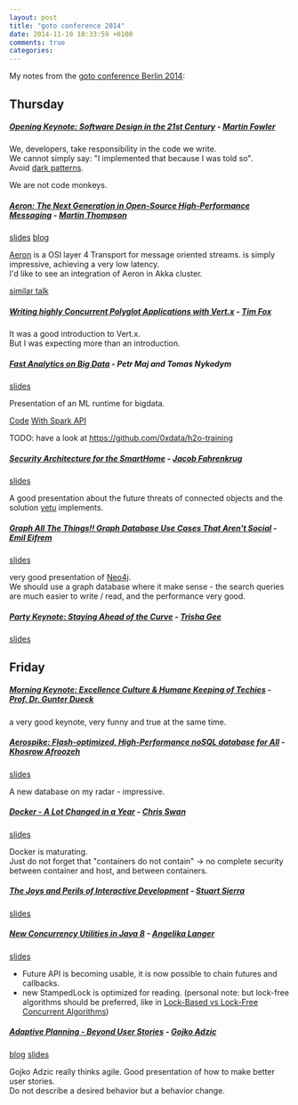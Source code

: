 ```yaml
---
layout: post
title: "goto conference 2014"
date: 2014-11-10 10:33:59 +0100
comments: true
categories:
---
```


My notes from the [goto conference Berlin 2014](http://gotocon.com/berlin-2014):

## Thursday

##### [Opening Keynote: Software Design in the 21st Century](http://gotocon.com/berlin-2014/presentation/Opening%20Keynote:%20Software%20Design%20in%20the%2021st%20Century) - [Martin Fowler](https://twitter.com/martinfowler)

We, developers, take responsibility in the code we write.<br/>
We cannot simply say: "I implemented that because I was told so".<br/>
Avoid [dark patterns](http://darkpatterns.org/).

We are not code monkeys.



##### [Aeron: The Next Generation in Open-Source High-Performance Messaging](http://gotocon.com/berlin-2014/presentation/Aeron:%20The%20Next%20Generation%20in%20Open-Source%20High-Performance%20Messaging) - [Martin Thompson](https://twitter.com/mjpt777)

[slides](http://gotocon.com/dl/goto-berlin-2014/slides/MartinThompson_AeronTheNextGenerationInOpenSourceHighPerformanceMessaging.pdf)
[blog](http://mechanical-sympathy.blogspot.com/)

[Aeron](https://github.com/real-logic/Aeron) is a OSI layer 4 Transport for message oriented streams.
is simply impressive, achieving a very low latency.<br/>
I'd like to see an integration of Aeron in Akka cluster.

[similar talk](https://www.youtube.com/watch?v=tM4YskS94b0)

##### [Writing highly Concurrent Polyglot Applications with Vert.x](http://gotocon.com/berlin-2014/presentation/Writing%20highly%20Concurrent%20Polyglot%20Applications%20with%20Vert.x) - [Tim Fox](https://twitter.com/timfox)

It was a good introduction to Vert.x.<br/>
But I was expecting more than an introduction.

##### [Fast Analytics on Big Data](http://gotocon.com/berlin-2014/presentation/Fast%20Analytics%20on%20Big%20Data) - Petr Maj and Tomas Nykodym
[slides](http://gotocon.com/dl/goto-berlin-2014/slides/PetrMaj_and_TomasNykodym_FastAnalyticsOnBigData.pdf)

Presentation of an ML runtime for bigdata.

[Code](https://github.com/0xdata/h2o) [With Spark API](https://github.com/0xdata/h2o-dev)

TODO: have a look at https://github.com/0xdata/h2o-training

##### [Security Architecture for the SmartHome](http://gotocon.com/berlin-2014/presentation/Security%20Architecture%20for%20the%20SmartHome) - [Jacob Fahrenkrug](https://twitter.com/jacobfahrenkrug)
[slides](http://gotocon.com/dl/goto-berlin-2014/slides/JacobFahrenkrug_SecurityArchitectureForTheSmartHome.pdf)

A good presentation about the future threats of connected objects and the solution [yetu](http://www.yetu.com/) implements.

##### [Graph All The Things!! Graph Database Use Cases That Aren't Social](http://gotocon.com/berlin-2014/presentation/Graph%20All%20The%20Things!!%20Graph%20Database%20Use%20Cases%20That%20Aren't%20Social) - [Emil Eifrem](https://twitter.com/emileifrem)
[slides](http://gotocon.com/dl/goto-berlin-2014/slides/EmilEifrem_GraphAllTheThingsGraphDatabaseUseCasesThatArentSocial.pdf)

very good presentation of [Neo4j](http://neo4j.com/).<br/>
We should use a graph database where it make sense - the search queries are much easier to write / read, and the performance very good.

##### [Party Keynote: Staying Ahead of the Curve](http://gotocon.com/berlin-2014/presentation/Party%20Keynote:%20Staying%20Ahead%20of%20the%20Curve) - [Trisha Gee](https://twitter.com/trisha_gee)
[slides](http://gotocon.com/dl/goto-berlin-2014/slides/TrishaGee_PartyKeynoteStayingAheadOfTheCurve.pdf)

## Friday

##### [Morning Keynote: Excellence Culture & Humane Keeping of Techies](http://gotocon.com/berlin-2014/presentation/Morning%20Keynote:%20Excellence%20Culture%20&%20Humane%20Keeping%20of%20Techies) - [Prof. Dr. Gunter Dueck](https://twitter.com/wilddueck)

a very good keynote, very funny and true at the same time.

##### [Aerospike: Flash-optimized, High-Performance noSQL database for All](http://gotocon.com/berlin-2014/presentation/Aerospike:%20Flash-optimized,%20High-Performance%20noSQL%20database%20for%20All) - [Khosrow Afroozeh](https://twitter.com/khaf)
[slides](http://gotocon.com/dl/goto-berlin-2014/slides/KhosrowAfroozeh_AerospikeFlashOptimizedHighPerformanceNoSQLDatabaseForAll.pdf)

A new database on my radar - impressive.


##### [Docker - A Lot Changed in a Year](http://gotocon.com/berlin-2014/presentation/Docker%20-%20A%20Lot%20Changed%20in%20a%20Year) - [Chris Swan](http://twitter.com/cpswan)
[slides](http://gotocon.com/dl/goto-berlin-2014/slides/ChrisSwan_DockerALotChangedInAYear.pdf)

Docker is maturating.<br/>
Just do not forget that "containers do not contain" -> no complete security between container and host, and between containers.


##### [The Joys and Perils of Interactive Development](http://gotocon.com/berlin-2014/presentation/The%20Joys%20and%20Perils%20of%20Interactive%20Development) - [Stuart Sierra](https://twitter.com/stuartsierra)
[slides](http://gotocon.com/dl/goto-berlin-2014/slides/protected/StuartSierra_TheJoysAndPerilsOfInteractiveDevelopment.pdf)

##### [New Concurrency Utilities in Java 8](http://gotocon.com/berlin-2014/presentation/New%20Concurrency%20Utilities%20in%20Java%208) - [Angelika Langer](https://twitter.com/AngelikaLanger)
[slides](http://gotocon.com/dl/goto-berlin-2014/slides/protected/AngelikaLanger_NewConcurrencyUtilitiesInJava8.pdf)

- Future API is becoming usable, it is now possible to chain futures and callbacks.
- new StampedLock is optimized for reading. (personal note: but lock-free algorithms should be preferred, like in [Lock-Based vs Lock-Free Concurrent Algorithms](http://mechanical-sympathy.blogspot.com/))

##### [Adaptive Planning - Beyond User Stories](http://gotocon.com/berlin-2014/presentation/Adaptive%20Planning%20-%20Beyond%20User%20Stories) - [Gojko Adzic](https://twitter.com/gojkoadzic)
[blog](http://gojko.net/)
[slides](http://gotocon.com/dl/goto-berlin-2014/slides/GojkoAdzic_AdaptivePlanningBeyondUserStories.pdf)

Gojko Adzic really thinks agile. Good presentation of how to make better user stories.<br/>
Do not describe a desired behavior but a behavior change.